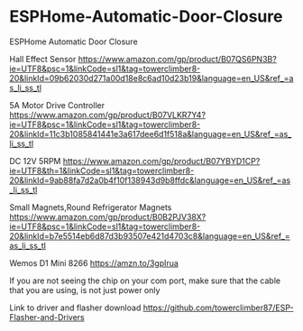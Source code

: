 # ESPHome-Automatic-Door-Closure
ESPHome Automatic Door Closure



Hall Effect Sensor
https://www.amazon.com/gp/product/B07QS6PN3B?ie=UTF8&psc=1&linkCode=sl1&tag=towerclimber8-20&linkId=09b62030d271a00d18e8c6ad10d23b19&language=en_US&ref_=as_li_ss_tl

5A Motor Drive Controller
https://www.amazon.com/gp/product/B07VLKR7Y4?ie=UTF8&psc=1&linkCode=sl1&tag=towerclimber8-20&linkId=11c3b1085841441e3a617dee6d1f518a&language=en_US&ref_=as_li_ss_tl

DC 12V 5RPM
https://www.amazon.com/gp/product/B07YBYD1CP?ie=UTF8&th=1&linkCode=sl1&tag=towerclimber8-20&linkId=9ab88fa7d2a0b4f10f138943d9b8ffdc&language=en_US&ref_=as_li_ss_tl

Small Magnets,Round Refrigerator Magnets
https://www.amazon.com/gp/product/B0B2PJV38X?ie=UTF8&psc=1&linkCode=sl1&tag=towerclimber8-20&linkId=b7e5514eb6d87d3b93507e421d4703c8&language=en_US&ref_=as_li_ss_tl

Wemos D1 Mini 8266 
https://amzn.to/3gpIrua 

If you are not seeing the chip on your com port, make sure that the cable that you are using, is not just power only 

Link to driver and flasher download 
https://github.com/towerclimber87/ESP-Flasher-and-Drivers
